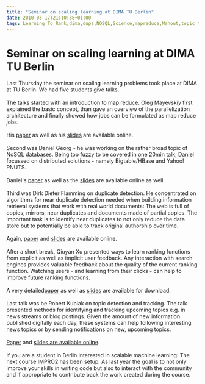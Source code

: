 ```yaml
---
title: "Seminar on scaling learning at DIMA TU Berlin"
date: 2010-03-17T21:10:38+01:00
tags: Learning To Rank,dima,dups,NOSQL,Science,mapreduce,Mahout,topic tracking,topic detection,hbase,pnuts,TU Berlin,
---
```


# Seminar on scaling learning at DIMA TU Berlin


Last Thursday the seminar on scaling learning problems took place at DIMA at TU Berlin. We had five students give 
talks.<br><br>The talks started with an introduction to map reduce. Oleg Mayevskiy first explained the basic concept, 
than gave an overview of the parallelization architecture and finally showed how jobs can be formulated as map reduce 
jobs.<br><br>His <a href="http://isabel-drost.de/projects/tuberlin/imsem2010/mr_2010.pdf">paper</a> as well as his <a 
href="http://isabel-drost.de/projects/tuberlin/imsem2010/mr_paper_2010.pdf">slides</a> are available 
online.<br><br>Second was Daniel Georg - he was working on the rather broad topic of NoSQL databases. Being too fuzzy 
to be covered in one 20min talk, Daniel focussed on distributed solutions - namely Bigtable/HBase and Yahoo! 
PNUTS.<br><br>Daniel's <a href="http://isabel-drost.de/projects/tuberlin/imsem2010/nosql_2010.pdf">paper</a> as well as 
the <a href="http://isabel-drost.de/projects/tuberlin/imsem2010/nosql_paper_2010.pdf">slides</a> are available online 
as well.<br><br>Third was Dirk Dieter Flamming on duplicate detection. He concentrated on algorithms for near duplicate 
detection needed when building information retrieval systems that work with real world documents: The web is full of 
copies, mirrors, near duplicates and documents made of partial copies. The important task is to identify near 
duplicates to not only reduce the data store but to potentially be able to track original authorship over 
time.<br><br>Again, <a href="http://isabel-drost.de/projects/tuberlin/imsem2010/dups_2010.pdf">paper</a> and <a 
href="http://isabel-drost.de/projects/tuberlin/imsem2010/dups_paper_2010.pdf">slides</a> are available 
online.<br><br>After a short break, Qiuyan Xu presented ways to learn ranking functions from explicit as well as 
implicit user feedback. Any interaction with search engines provides valuable feedback about the quality of the current 
ranking function. Watching users - and learning from their clicks - can help to improve future ranking 
functions.<br><br>A very detailed<a 
href="http://isabel-drost.de/projects/tuberlin/imsem2010/learningtorank_2010.pdf">paper</a> as well as <a 
href="http://isabel-drost.de/projects/tuberlin/imsem2010/learningtorank_paper_2010.pdf">slides</a> are available for 
download.<br><br>Last talk was be Robert Kubiak on topic detection and tracking. The talk presented methods for 
identifying and tracking upcoming topics e.g. in news streams or blog postings. Given the amount of new information 
published digitally each day, these systems can help following interesting news topics or by sending notifications on 
new, upcoming topics.<br><br><a 
href="http://isabel-drost.de/projects/tuberlin/imsem2010/topic_paper_2010.pdf">Paper</a> and <a 
href="http://isabel-drost.de/projects/tuberlin/imsem2010/topic_2010.pdf">slides are available online</a>.<br><br>If you 
are a student in Berlin interested in scalable machine learning: The next course IMPRO2 has been setup. As last year 
the goal is to not only improve your skills in writing code but also to interact with the community and if appropriate 
to contribute back the work created during the course.<br><br>
